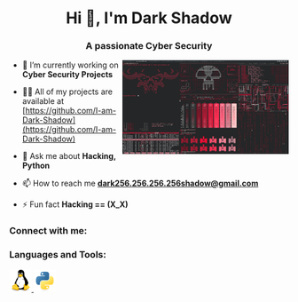 <h1 align="center">Hi 👋, I'm Dark Shadow</h1>
<h3 align="center">A passionate Cyber Security</h3>
<img align="right" alt="hacking" width="300" src="1744.gif">

- 🔭 I’m currently working on **Cyber Security Projects**

- 👨‍💻 All of my projects are available at [https://github.com/I-am-Dark-Shadow](https://github.com/I-am-Dark-Shadow)

- 💬 Ask me about **Hacking, Python**

- 📫 How to reach me **dark256.256.256.256shadow@gmail.com**

- ⚡ Fun fact **Hacking == (X_X)**

<h3 align="left">Connect with me:</h3>
<p align="left">
</p>

<h3 align="left">Languages and Tools:</h3>
<p align="left"> <a href="https://www.linux.org/" target="_blank" rel="noreferrer"> <img src="https://raw.githubusercontent.com/devicons/devicon/master/icons/linux/linux-original.svg" alt="linux" width="40" height="40"/> </a> <a href="https://www.python.org" target="_blank" rel="noreferrer"> <img src="https://raw.githubusercontent.com/devicons/devicon/master/icons/python/python-original.svg" alt="python" width="40" height="40"/> </a> </p>
